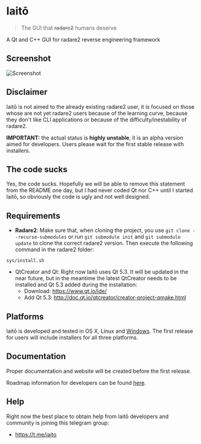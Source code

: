 # Iaitō

> The GUI that ~~radare2~~ humans deserve

A Qt and C++ GUI for radare2 reverse engineering framework

## Screenshot

![Screenshot](https://raw.githubusercontent.com/hteso/iaito/master/Screenshots/Screenshot.png)

## Disclaimer

Iaitō is not aimed to the already existing radare2 user, it is focused on those whose are not yet radare2 users because of the learning curve, because they don't like CLI applications or because of the difficulty/inestability of radare2.

**IMPORTANT:** the actual status is **highly unstable**, it is an alpha version aimed for developers. Users please wait for the first stable release with installers.

## The code sucks

Yes, the code sucks. Hopefully we will be able to remove this statement from the README one day, but I had never coded Qt nor C++ until I started Iaitō, so obviously the code is ugly and not well designed.

## Requirements

- **Radare2**: Make sure that, when cloning the project, you use `git clone --recurse-submodules` or run `git submodule init` and `git submodule update` to clone the correct radare2 version. Then execute the following command in the radare2 folder:
```
sys/install.sh
```

- QtCreator and Qt: Right now Iaitō uses Qt 5.3. It will be updated in the near future, but in the meantime the latest QtCreator needs to be installed and Qt 5.3 added during the installation:
    - Download: https://www.qt.io/ide/
    - Add Qt 5.3: http://doc.qt.io/qtcreator/creator-project-qmake.html

## Platforms

Iaitō is developed and tested in OS X, Linux and [Windows](https://github.com/hteso/iaito/wiki/Compiling-on-Windows). The first release for users will include installers for all three platforms.

## Documentation

Proper documentation and website will be created before the first release.

Roadmap information for developers can be found [here](https://github.com/hteso/iaito/wiki/Roadmap).

## Help

Right now the best place to obtain help from Iaitō developers and community is joining this telegram group:

- https://t.me/iaito
